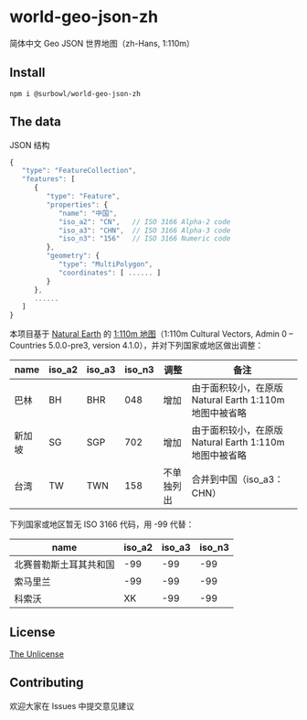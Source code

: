 world-geo-json-zh
===============
简体中文 Geo JSON 世界地图（zh-Hans, 1:110m）

Install
--------
```
npm i @surbowl/world-geo-json-zh
```

The data
--------
JSON 结构
```javascript
{
   "type": "FeatureCollection",
   "features": [
      {
         "type": "Feature",
         "properties": {
            "name": "中国",
            "iso_a2": "CN",   // ISO 3166 Alpha-2 code
            "iso_a3": "CHN",  // ISO 3166 Alpha-3 code
            "iso_n3": "156"   // ISO 3166 Numeric code
         },
         "geometry": {
            "type": "MultiPolygon",
            "coordinates": [ ...... ]
         }
      },
      ......
   ]
}
```

本项目基于 [Natural Earth](https://www.naturalearthdata.com/) 的 [1:110m 地图](https://www.naturalearthdata.com/downloads/110m-cultural-vectors/)（1:110m Cultural Vectors, Admin 0 – Countries 5.0.0-pre3, version 4.1.0），并对下列国家或地区做出调整：

|name|iso_a2|iso_a3|iso_n3|调整|备注|
|------|------|------|----|----|----|
|巴林|BH|BHR|048|增加|由于面积较小，在原版 Natural Earth 1:110m 地图中被省略|
|新加坡|SG|SGP|702|增加|由于面积较小，在原版 Natural Earth 1:110m 地图中被省略|
|台湾|TW|TWN|158|不单独列出|合并到中国（iso_a3：CHN）|

下列国家或地区暂无 ISO 3166 代码，用 -99 代替：

|name|iso_a2|iso_a3|iso_n3|
|------|------|------|----|
|北赛普勒斯土耳其共和国|-99|-99|-99|
|索马里兰|-99|-99|-99|
|科索沃|XK|-99|-99|

License
------------
[The Unlicense](https://github.com/Surbowl/world-geo-json-zh/blob/main/LICENSE)

Contributing
------------
欢迎大家在 Issues 中提交意见建议
